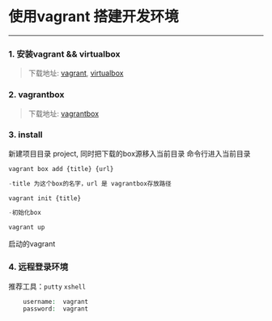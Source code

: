 # 使用vagrant 搭建开发环境
------

### 1. 安装vagrant && virtualbox

>下载地址: [vagrant][1], [virtualbox][2]


### 2. vagrantbox 

>下载地址: [vagrantbox][3] 

### 3. install

新建项目目录 project, 同时把下载的box源移入当前目录
命令行进入当前目录


```php
vagrant box add {title} {url}

-title 为这个box的名字，url 是 vagrantbox存放路径

vagrant init {title}

-初始化box

vagrant up
```
启动的vagrant

### 4. 远程登录环境

推荐工具：`putty`  `xshell`

```php
    username:  vagrant
    password:  vagrant
```



[1]: https://www.vagrantup.com
[2]: https://www.virtualbox.org/
[3]: http://www.vagrantbox.es
